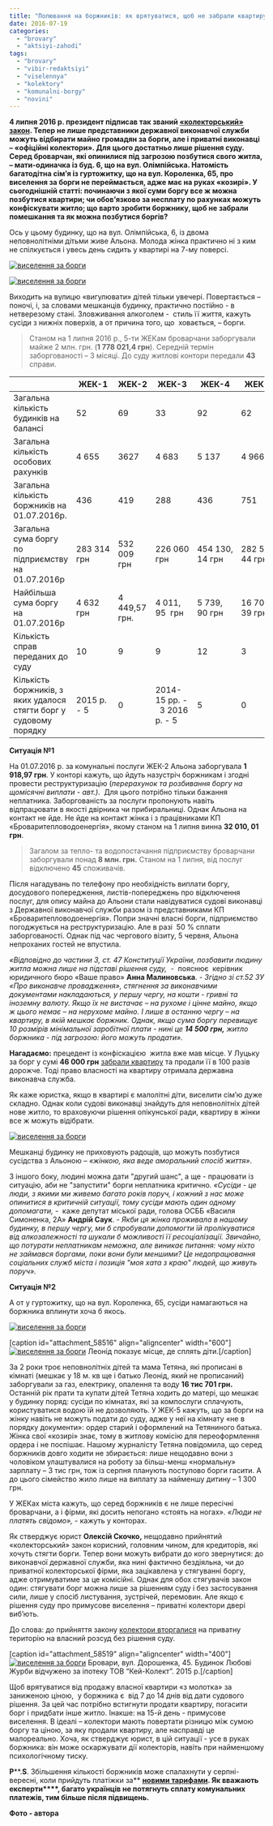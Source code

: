 ```yaml
---
title: "Полювання на боржників: як врятуватися, щоб не забрали квартиру за борги?"
date: 2016-07-19
categories: 
  - "brovary"
  - "aktsiyi-zahodi"
tags: 
  - "brovary"
  - "vibir-redaktsiyi"
  - "viselennya"
  - "kolektory"
  - "komunalni-borgy"
  - "novini"
---
```


**4 липня 2016 р. президент підписав так званий [«колекторський» закон](http://zakon2.rada.gov.ua/laws/show/1403-19). Тепер не лише представники державної виконавчої служби можуть відбирати майно громадян за борги, але і приватні виконавці – «офіційні колектори». Для цього достатньо лише рішення суду. Серед броварчан, які опинилися під загрозою позбутися свого житла, – мати-одиначка із буд. 6, що на вул. Олімпійська. Натомість багатодітна сім’я із гуртожитку, що на вул. Короленка, 65, про виселення за борги не переймається, адже має на руках «козирі». У сьогоднішній статті: починаючи з якої суми боргу все ж можна позбутися квартири; чи обов’язково за несплату по рахунках можуть конфіскувати житло; що варто зробити боржнику, щоб не забрали помешкання та як можна позбутися боргів?**

Ось у цьому будинку, що на вул. Олімпійська, 6, із двома неповнолітніми дітьми живе Альона. Молода жінка практично ні з ким не спілкується і увесь день сидить у квартирі на 7-му поверсі.

[![виселення за борги](https://mpz.brovary.org/wp-content/uploads/2016/07/1-3.jpg)](https://mpz.brovary.org/wp-content/uploads/2016/07/1-3.jpg)

[![виселення за борги](https://mpz.brovary.org/wp-content/uploads/2016/07/2-3.jpg)](https://mpz.brovary.org/wp-content/uploads/2016/07/2-3.jpg)

Виходить на вулицю «вигулювати» дітей тільки увечері. Повертається – поночі, і, за словами мешканців будинку, практично постійно - в нетверезому стані. Зловживання алкоголем -  стиль її життя, кажуть сусіди з нижніх поверхів, а от причина того, що  ховається, – борги.

> Станом на 1 липня 2016 р., 5-ти ЖЕКам броварчани заборгували майже 2 млн. грн. (**1 778 021,4 грн**). Середній термін заборгованості – 3 місяці. До суду житлові контори передали **43** справи.

|  | ЖЕК-1 | ЖЕК-2 | ЖЕК-3 | ЖЕК-4 | ЖЕК-5 |
| --- | --- | --- | --- | --- | --- |
| Загальна кількість будинків на балансі | 52 | 69 | 33 | 92 | 62 |
| Загальна кількість особових рахунків | 4 655 | 3627 | 4 683 | 5 137 | 4 966 |
| Загальна кількість боржників на 01.07.2016р. | 436 |   419    | 288 | 436 | 751 |
| Загальна сума боргу по підприємству на 01.07.2016р | 283 314 грн | 532 009 грн | 226 060 грн | 454 130, 14 грн | 282 508, 44 грн |
| Найбільша сума боргу на 01.07.2016р | 4 632 грн | 4 449,57 грн. | 4 011, 95  грн | 5 739, 90 грн | 16 701, 39 грн |
| Кількість справ переданих до суду | 10 | 9 | 9 | 12 | 3 |
| Кількість боржників, з яких удалося стягти борг у судовому порядку | 2015 р. - 5 | 0 |   2014-15 рр. -  3  2016 р. - 5    | 5 | 0 |

**Ситуація №1**

На 01.07.2016 р. за комунальні послуги ЖЕК-2 Альона заборгувала **1 918,97 грн**. У конторі кажуть, що йдуть назустріч боржникам і згодні провести реструктуризацію (_перерахунок та розбивання боргу на щомісячні виплати - авт.)_.  Для цього потрібно тільки бажання неплатника. Заборгованість за послуги пропонують навіть відпрацювати в якості двірника чи прибиральниці. Однак Альона на контакт не йде. Не йде на контакт жінка і з працівниками КП «Броваритепловодоенергія», якому станом на 1 липня винна **32 010, 01 грн**.

> Загалом за тепло- та водопостачання підприємству броварчани заборгували понад **8 млн. грн.** Станом на 1 липня, від послуг відключено **45** споживачів.

Після нагадувань по телефону про необхідність виплати боргу, досудового попередження, листів-попереджень про відключення послуг, для опису майна до Альони стали навідуватися судові виконавці з Державної виконавчої служби разом із представниками КП «Броваритепловодоенергія». Попри значні власні борги, підприємство погоджується на реструктуризацію. Але в разі  50 % сплати заборгованості. Однак під час чергового візиту, 5 червня, Альона непроханих гостей не впустила.

_«Відповідно до частини 3, ст. 47 Конституції України, позбавити людину житла можна лише на підставі рішення суду,_  -  пояснює  керівник юридичного бюро «Ваше право» **Анна Малиновська**. - _Згідно зі ст.52 ЗУ «Про виконавче провадження», стягнення за виконавчими документами накладаються, у першу чергу, на кошти - гривні та іноземну валюту. Якщо їх не вистачає – на рухоме і цінне майно, якщо ж цього немає – на нерухоме майно. І лише в останню чергу – на квартиру, в якій мешкає боржник. Однак, якщо сума боргу перевищує 10 розмірів мінімальної заробітної плати - нині це **14 500 грн,** житло боржника - під загрозою: його можуть продати»._

**Нагадаємо:** прецедент із конфіскацією  житла вже мав місце. У Луцьку за борг у сумі **46 000 грн** [забрали квартиру](http://www.youtube.com/watch?v=7fW7hqoalFg) та продали її в 100 разів дорожче. Тоді право власності на квартиру отримала державна виконавча служба.

Як каже юристка, якщо в квартирі є малолітні діти, виселити сім’ю дуже складно. Однак коли судові виконавці знайдуть для неповнолітніх дітей нове житло, то враховуючи рішення опікунської ради, квартиру в жінки все ж можуть відібрати.

[![виселення за борги](https://mpz.brovary.org/wp-content/uploads/2016/07/3-3.jpg)](https://mpz.brovary.org/wp-content/uploads/2016/07/3-3.jpg)

Мешканці будинку не приховують радощів, що можуть позбутися сусідства з Альоною – _«жінкою, яка веде аморальний спосіб життя»_.

З іншого боку, людині можна дати "другий шанс", а ще - працювати із ситуацію, аби не "запустити" борги неплатника критично. _«Сусіди - це люди, з якими ми живемо багато років поруч, і кожний з нас може опинитися в критичній ситуації, тому сусіди мають один одному допомагати, -_  каже депутат міської ради, голова ОСББ «Василя Симоненка, 2А» **Андрій Саук**. - _Якби ця жінка проживала в нашому будинку, в першу чергу, ми б спробували допомогти їй пролікуватися від алкозалежності та шукали б можливості її ресоціалізації. Звичайно, що потурати неплатникам неможна, але виникає питання: чому ніхто не займався боргами, поки вони були меншими? Це недопрацювання соціальних служб міста і позиція "моя хата з краю" людей, що живуть поруч»._

**Ситуація №2**

А от у гуртожитку, що на вул. Короленка, 65, сусіди намагаються на боржника вплинути хоча б якось.

[![виселення за борги](https://mpz.brovary.org/wp-content/uploads/2016/07/4-3.jpg)](https://mpz.brovary.org/wp-content/uploads/2016/07/4-3.jpg)

\[caption id="attachment\_58516" align="aligncenter" width="600"\][![виселення за борги](https://mpz.brovary.org/wp-content/uploads/2016/07/5-2.jpg)](https://mpz.brovary.org/wp-content/uploads/2016/07/5-2.jpg) Леонід показує місце, де сплять діти.\[/caption\]

За 2 роки троє неповнолітніх дітей та мама Тетяна, які прописані в кімнаті (мешкає у 18 м. кв ще і батько Леонід, який не прописаний) заборгували за газ, електрику, опалення та воду **16 тис 701 грн.** Останній рік прати та купати дітей Тетяна ходить до матері, що мешкає у будинку поряд: сусіди по кімнатах, які за компослуги сплачують, користуватися водою їй не дозволяють. У ЖЕК-5 кажуть, що за борги на жінку навіть не можуть подати до суду, адже у неї на кімнату «не в порядку документи»: ордер старий і оформлений на Тетяниного батька. Жінка свої «козирі» знає, тому в житлову комісію для переоформлення ордера і не поспішає. Нашому журналісту Тетяна повідомила, що серед боржників довго ходити не збирається: лише нещодавно вони з чоловіком улаштувалися на роботу за більш-менш «нормальну» зарплату – 3 тис грн, тож із серпня планують поступово борги гасити. А до цього сімейство жило лише на виплату за найменшу дитину – 1 300 грн.

У ЖЕКах міста кажуть, що серед боржників є не лише пересічні броварчани, а і фірми, які досить непогано «стоять на ногах». _«Люди не платять свідомо»,_ \- кажуть у конторах.

Як стверджує юрист **Олексій Скочко,** нещодавно прийнятий «колекторський» закон корисний, головним чином, для кредиторів, які хочуть стягти борги. Тепер вони можуть вибрати до кого звернутися: до виконавчої державної служби, яка нині фактично бездіяльна, чи до приватної колекторської фірми, яка зацікавлена у стягуванні боргу, адже отримуватиме за це комісійні. Однак для обох стягувачів закон один: стягувати борг можна лише за рішенням суду і без застосування сили, лише у спосіб листування, зустрічей, перемовин. Але якщо є рішення суду про примусове виселення – приватні колектори двері виб’ють.

До слова: до прийняття закону [колектори вторгалися](https://mpz.brovary.org/brovarsku-rodynu-z-nepovnolitnimy-ditmy-kolektory-vykynuly-na-vulytsyu-stverdzhuyut-ti-pograbuvaly-bank) на приватну територію на власний розсуд без рішення суду.

\[caption id="attachment\_58519" align="aligncenter" width="400"\][![виселення за борги](https://mpz.brovary.org/wp-content/uploads/2016/07/8.jpg)](https://mpz.brovary.org/wp-content/uploads/2016/07/8.jpg) Бровари, вул. Дорошенка, 45. Будинок Любові Журби відчужено за іпотеку ТОВ “Кей-Колект”. 2015 р.\[/caption\]

Щоб врятуватися від продажу власної квартири «з молотка» за заниженою ціною,  у боржника є  від 7 до 14 днів від дати судового рішення. За цей час потрібно встигнути продати квартиру, погасити борг і придбати інше житло. Інакше: на 15-й день - примусове виселення. В ідеалі – колектори мають повертати різницю між сумою боргу та ціною, за яку продали квартиру, але насправді це малореально. Хоча, як стверджує юрист, в цій ситуації - усе в руках боржника: він може оскаржувати дії колекторів, навіть при найменшому психологічному тиску.

**P****.****S****. Збільшення кількості боржників може спалахнути у серпні-вересні, коли прийдуть платіжки за** [**новими тарифами**](https://mpz.brovary.org/novi-taryfy-na-garyachu-vodu-i-opalennya-v-brovarah-z-1-lypnya)**. Як вважають експерти****, багато українців не потягнуть сплату комунальних платежів, тим більше після підвищень.**

**Фото - автора**
